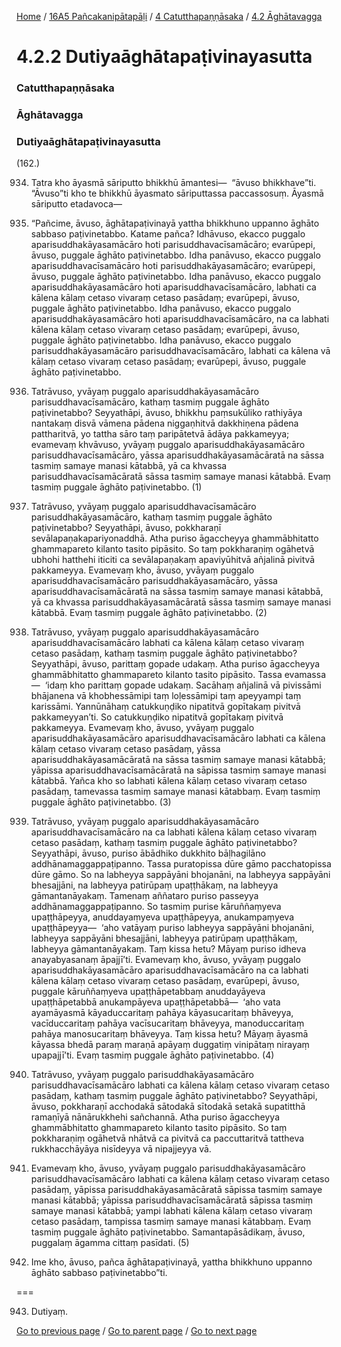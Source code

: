 
[Home](/) / [16A5 Pañcakanipātapāḷi](/tipitaka/16A5.md) / [4 Catutthapaṇṇāsaka](/tipitaka/16A5/4.md) / [4.2 Āghātavagga](/tipitaka/16A5/4/4.2.md)

# 4.2.2 Dutiyaāghātapaṭivinayasutta

### Catutthapaṇṇāsaka

### Āghātavagga

### Dutiyaāghātapaṭivinayasutta

(162.)

934. Tatra kho āyasmā sāriputto bhikkhū āmantesi—  “āvuso bhikkhave”ti. “Āvuso”ti kho te bhikkhū āyasmato sāriputtassa paccassosuṃ. Āyasmā sāriputto etadavoca—

935. “Pañcime, āvuso, āghātapaṭivinayā yattha bhikkhuno uppanno āghāto sabbaso paṭivinetabbo. Katame pañca? Idhāvuso, ekacco puggalo aparisuddhakāyasamācāro hoti parisuddhavacīsamācāro; evarūpepi, āvuso, puggale āghāto paṭivinetabbo. Idha panāvuso, ekacco puggalo aparisuddhavacīsamācāro hoti parisuddhakāyasamācāro; evarūpepi, āvuso, puggale āghāto paṭivinetabbo. Idha panāvuso, ekacco puggalo aparisuddhakāyasamācāro hoti aparisuddhavacīsamācāro, labhati ca kālena kālaṃ cetaso vivaraṃ cetaso pasādaṃ; evarūpepi, āvuso, puggale āghāto paṭivinetabbo. Idha panāvuso, ekacco puggalo aparisuddhakāyasamācāro hoti aparisuddhavacīsamācāro, na ca labhati kālena kālaṃ cetaso vivaraṃ cetaso pasādaṃ; evarūpepi, āvuso, puggale āghāto paṭivinetabbo. Idha panāvuso, ekacco puggalo parisuddhakāyasamācāro parisuddhavacīsamācāro, labhati ca kālena vā kālaṃ cetaso vivaraṃ cetaso pasādaṃ; evarūpepi, āvuso, puggale āghāto paṭivinetabbo.

936. Tatrāvuso, yvāyaṃ puggalo aparisuddhakāyasamācāro parisuddhavacīsamācāro, kathaṃ tasmiṃ puggale āghāto paṭivinetabbo? Seyyathāpi, āvuso, bhikkhu paṃsukūliko rathiyāya nantakaṃ disvā vāmena pādena niggaṇhitvā dakkhiṇena pādena pattharitvā, yo tattha sāro taṃ paripātetvā ādāya pakkameyya; evamevaṃ khvāvuso, yvāyaṃ puggalo aparisuddhakāyasamācāro parisuddhavacīsamācāro, yāssa aparisuddhakāyasamācāratā na sāssa tasmiṃ samaye manasi kātabbā, yā ca khvassa parisuddhavacīsamācāratā sāssa tasmiṃ samaye manasi kātabbā. Evaṃ tasmiṃ puggale āghāto paṭivinetabbo. (1)

937. Tatrāvuso, yvāyaṃ puggalo aparisuddhavacīsamācāro parisuddhakāyasamācāro, kathaṃ tasmiṃ puggale āghāto paṭivinetabbo? Seyyathāpi, āvuso, pokkharaṇī sevālapaṇakapariyonaddhā. Atha puriso āgaccheyya ghammābhitatto ghammapareto kilanto tasito pipāsito. So taṃ pokkharaṇiṃ ogāhetvā ubhohi hatthehi iticiti ca sevālapaṇakaṃ apaviyūhitvā añjalinā pivitvā pakkameyya. Evamevaṃ kho, āvuso, yvāyaṃ puggalo aparisuddhavacīsamācāro parisuddhakāyasamācāro, yāssa aparisuddhavacīsamācāratā na sāssa tasmiṃ samaye manasi kātabbā, yā ca khvassa parisuddhakāyasamācāratā sāssa tasmiṃ samaye manasi kātabbā. Evaṃ tasmiṃ puggale āghāto paṭivinetabbo. (2)

938. Tatrāvuso, yvāyaṃ puggalo aparisuddhakāyasamācāro aparisuddhavacīsamācāro labhati ca kālena kālaṃ cetaso vivaraṃ cetaso pasādaṃ, kathaṃ tasmiṃ puggale āghāto paṭivinetabbo? Seyyathāpi, āvuso, parittaṃ gopade udakaṃ. Atha puriso āgaccheyya ghammābhitatto ghammapareto kilanto tasito pipāsito. Tassa evamassa—  ‘idaṃ kho parittaṃ gopade udakaṃ. Sacāhaṃ añjalinā vā pivissāmi bhājanena vā khobhessāmipi taṃ loḷessāmipi taṃ apeyyampi taṃ karissāmi. Yannūnāhaṃ catukkuṇḍiko nipatitvā gopītakaṃ pivitvā pakkameyyan’ti. So catukkuṇḍiko nipatitvā gopītakaṃ pivitvā pakkameyya. Evamevaṃ kho, āvuso, yvāyaṃ puggalo aparisuddhakāyasamācāro aparisuddhavacīsamācāro labhati ca kālena kālaṃ cetaso vivaraṃ cetaso pasādaṃ, yāssa aparisuddhakāyasamācāratā na sāssa tasmiṃ samaye manasi kātabbā; yāpissa aparisuddhavacīsamācāratā na sāpissa tasmiṃ samaye manasi kātabbā. Yañca kho so labhati kālena kālaṃ cetaso vivaraṃ cetaso pasādaṃ, tamevassa tasmiṃ samaye manasi kātabbaṃ. Evaṃ tasmiṃ puggale āghāto paṭivinetabbo. (3)

939. Tatrāvuso, yvāyaṃ puggalo aparisuddhakāyasamācāro aparisuddhavacīsamācāro na ca labhati kālena kālaṃ cetaso vivaraṃ cetaso pasādaṃ, kathaṃ tasmiṃ puggale āghāto paṭivinetabbo? Seyyathāpi, āvuso, puriso ābādhiko dukkhito bāḷhagilāno addhānamaggappaṭipanno. Tassa puratopissa dūre gāmo pacchatopissa dūre gāmo. So na labheyya sappāyāni bhojanāni, na labheyya sappāyāni bhesajjāni, na labheyya patirūpaṃ upaṭṭhākaṃ, na labheyya gāmantanāyakaṃ. Tamenaṃ aññataro puriso passeyya addhānamaggappaṭipanno. So tasmiṃ purise kāruññaṃyeva upaṭṭhāpeyya, anuddayaṃyeva upaṭṭhāpeyya, anukampaṃyeva upaṭṭhāpeyya—  ‘aho vatāyaṃ puriso labheyya sappāyāni bhojanāni, labheyya sappāyāni bhesajjāni, labheyya patirūpaṃ upaṭṭhākaṃ, labheyya gāmantanāyakaṃ. Taṃ kissa hetu? Māyaṃ puriso idheva anayabyasanaṃ āpajjī’ti. Evamevaṃ kho, āvuso, yvāyaṃ puggalo aparisuddhakāyasamācāro aparisuddhavacīsamācāro na ca labhati kālena kālaṃ cetaso vivaraṃ cetaso pasādaṃ, evarūpepi, āvuso, puggale kāruññaṃyeva upaṭṭhāpetabbaṃ anuddayāyeva upaṭṭhāpetabbā anukampāyeva upaṭṭhāpetabbā—  ‘aho vata ayamāyasmā kāyaduccaritaṃ pahāya kāyasucaritaṃ bhāveyya, vacīduccaritaṃ pahāya vacīsucaritaṃ bhāveyya, manoduccaritaṃ pahāya manosucaritaṃ bhāveyya. Taṃ kissa hetu? Māyaṃ āyasmā kāyassa bhedā paraṃ maraṇā apāyaṃ duggatiṃ vinipātaṃ nirayaṃ upapajjī’ti. Evaṃ tasmiṃ puggale āghāto paṭivinetabbo. (4)

940. Tatrāvuso, yvāyaṃ puggalo parisuddhakāyasamācāro parisuddhavacīsamācāro labhati ca kālena kālaṃ cetaso vivaraṃ cetaso pasādaṃ, kathaṃ tasmiṃ puggale āghāto paṭivinetabbo? Seyyathāpi, āvuso, pokkharaṇī acchodakā sātodakā sītodakā setakā supatitthā ramaṇīyā nānārukkhehi sañchannā. Atha puriso āgaccheyya ghammābhitatto ghammapareto kilanto tasito pipāsito. So taṃ pokkharaṇiṃ ogāhetvā nhātvā ca pivitvā ca paccuttaritvā tattheva rukkhacchāyāya nisīdeyya vā nipajjeyya vā.

941. Evamevaṃ kho, āvuso, yvāyaṃ puggalo parisuddhakāyasamācāro parisuddhavacīsamācāro labhati ca kālena kālaṃ cetaso vivaraṃ cetaso pasādaṃ, yāpissa parisuddhakāyasamācāratā sāpissa tasmiṃ samaye manasi kātabbā; yāpissa parisuddhavacīsamācāratā sāpissa tasmiṃ samaye manasi kātabbā; yampi labhati kālena kālaṃ cetaso vivaraṃ cetaso pasādaṃ, tampissa tasmiṃ samaye manasi kātabbaṃ. Evaṃ tasmiṃ puggale āghāto paṭivinetabbo. Samantapāsādikaṃ, āvuso, puggalaṃ āgamma cittaṃ pasīdati. (5)

942. Ime kho, āvuso, pañca āghātapaṭivinayā, yattha bhikkhuno uppanno āghāto sabbaso paṭivinetabbo”ti.

===

943. Dutiyaṃ.



[Go to previous page](/tipitaka/16A5/4/4.2/4.2.1.md) / [Go to parent page](/tipitaka/16A5/4/4.2.md) / [Go to next page](/tipitaka/16A5/4/4.2/4.2.3.md)


